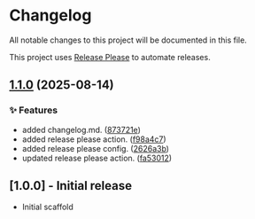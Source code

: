 # Changelog

All notable changes to this project will be documented in this file.

This project uses [Release Please](https://github.com/googleapis/release-please) to automate releases.

## [1.1.0](https://github.com/PSheon/test-change-log/compare/test-change-log-v1.0.0...test-change-log-v1.1.0) (2025-08-14)


### ✨ Features

* added changelog.md. ([873721e](https://github.com/PSheon/test-change-log/commit/873721e38d270652a667680dfaf0c9405ae711e7))
* added release please action. ([f98a4c7](https://github.com/PSheon/test-change-log/commit/f98a4c7b0e001cb30d5e477e54ef14f2fa28ca6e))
* added release please config. ([2626a3b](https://github.com/PSheon/test-change-log/commit/2626a3b00ebc8124918533a0be6a26a9aa67b827))
* updated release please action. ([fa53012](https://github.com/PSheon/test-change-log/commit/fa530122d0eab74d988187c3c8df4e79bc1e7aba))

## [1.0.0] - Initial release

- Initial scaffold
